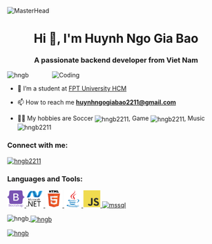 ![MasterHead](http://www.pramukhdigital.com/wp-content/uploads/2018/07/New-PNC-Animated-Banners.gif)
<h1 align="center">Hi 👋, I'm Huynh Ngo Gia Bao</h1>
<h3 align="center">A passionate backend developer from Viet Nam</h3>
<img align="right" alt="Coding" width="400" src="https://media.giphy.com/media/RbDKaczqWovIugyJmW/giphy.gif">

<p align="left"> <img src="https://komarev.com/ghpvc/?username=hngb&label=Profile%20views&color=0e75b6&style=flat" alt="hngb" /> </p>

- 👯 I’m a student at [FPT University HCM](https://hcmuni.fpt.edu.vn/)

- 📫 How to reach me **huynhngogiabao2211@gmail.com**

- 👨‍💻 My hobbies are Soccer <img align="center" src="https://cdn.pixabay.com/photo/2013/07/12/14/09/football-147854_960_720.png" alt="hngb2211" height="20" width="20">,  Game <img align="center" src="https://cdn-icons-png.flaticon.com/512/327/327674.png" alt="hngb2211" height="20" width="20">,  Music <img align="center" src="https://upload.wikimedia.org/wikipedia/commons/thumb/8/80/Circle-icons-music.svg/1024px-Circle-icons-music.svg.png" alt="hngb2211" height="20" width="20">

<h3 align="left">Connect with me:</h3>
<p align="left">
<a href="https://fb.com/hngb2211" target="blank"><img align="center" src="https://raw.githubusercontent.com/rahuldkjain/github-profile-readme-generator/master/src/images/icons/Social/facebook.svg" alt="hngb2211" height="30" width="40" /></a>
</p>

<h3 align="left">Languages and Tools:</h3>
<p align="left"> <a href="https://getbootstrap.com" target="_blank" rel="noreferrer"> <img src="https://raw.githubusercontent.com/devicons/devicon/master/icons/bootstrap/bootstrap-plain-wordmark.svg" alt="bootstrap" width="40" height="40"/> </a> <a href="https://dotnet.microsoft.com/" target="_blank" rel="noreferrer"> <img src="https://raw.githubusercontent.com/devicons/devicon/master/icons/dot-net/dot-net-original-wordmark.svg" alt="dotnet" width="40" height="40"/> </a> <a href="https://www.w3.org/html/" target="_blank" rel="noreferrer"> <img src="https://raw.githubusercontent.com/devicons/devicon/master/icons/html5/html5-original-wordmark.svg" alt="html5" width="40" height="40"/> </a> <a href="https://www.java.com" target="_blank" rel="noreferrer"> <img src="https://raw.githubusercontent.com/devicons/devicon/master/icons/java/java-original.svg" alt="java" width="40" height="40"/> </a> <a href="https://developer.mozilla.org/en-US/docs/Web/JavaScript" target="_blank" rel="noreferrer"> <img src="https://raw.githubusercontent.com/devicons/devicon/master/icons/javascript/javascript-original.svg" alt="javascript" width="40" height="40"/> </a> <a href="https://www.microsoft.com/en-us/sql-server" target="_blank" rel="noreferrer"> <img src="https://www.svgrepo.com/show/303229/microsoft-sql-server-logo.svg" alt="mssql" width="40" height="40"/>

<p><img align="left" src="https://github-readme-stats.vercel.app/api/top-langs?username=hngb&show_icons=true&locale=en&layout=compact" alt="hngb" /></p>

<p>&nbsp;<img align="center" src="https://github-readme-stats.vercel.app/api?username=hngb&show_icons=true&locale=en" alt="hngb" /></p>

<p><img align="center" src="https://github-readme-streak-stats.herokuapp.com/?user=hngb&" alt="hngb" /></p>
